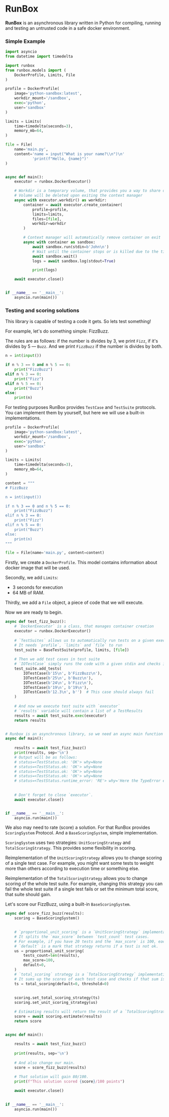 # RunBox

**RunBox** is an asynchronous library written in Python for compiling, running and testing an
untrusted code in a safe docker environment.


### Simple Example
```python
import asyncio
from datetime import timedelta

import runbox
from runbox.models import (
    DockerProfile, Limits, File
)

profile = DockerProfile(
    image='python-sandbox:latest',
    workdir_mount='/sandbox',
    exec='python',
    user='sandbox'
)

limits = Limits(
    time=timedelta(seconds=3),
    memory_mb=64,
)

file = File(
    name='main.py',
    content='name = input("What is your name?\\n")\n'
            'print(f"Hello, {name}")'
)


async def main():
    executor = runbox.DockerExecutor()

    # Workdir is a temporary volume, that provides you a way to share data between a couple of containers
    # Volume will be deleted upon exiting the context manager
    async with executor.workdir() as workdir:
        container = await executor.create_container(
            profile=profile,
            limits=limits,
            files=[file],
            workdir=workdir
        )

        # Context manager will automatically remove container on exit
        async with container as sandbox:
            await sandbox.run(stdin=b'John\n')
            # Wait until the container stops or is killed due to the timeout
            await sandbox.wait()
            logs = await sandbox.log(stdout=True)

            print(logs)

    await executor.close()


if __name__ == '__main__':
    asyncio.run(main())

```

### Testing and scoring solutions

This library is capable of testing a code it gets.
So lets test something!

For example, let's do something simple: FizzBuzz.  

The rules are as follows: if the number is divides by 3, we print `Fizz`, if it's divides by 5 — `Buzz`. 
And we print `FizzBuzz` if the number is divides by both.

```python
n = int(input())

if n % 3 == 0 and n % 5 == 0:
    print("FizzBuzz")
elif n % 3 == 0:
    print("Fizz")
elif n % 5 == 0:
    print("Buzz")
else:
    print(n)
```

For testing purposes RunBox provides `TestCase` and `TestSuite`
protocols. You can implement them by yourself, but here we will
use a built-in implementations.


```python
profile = DockerProfile(
    image='python-sandbox:latest',
    workdir_mount='/sandbox',
    exec='python',
    user='sandbox'
)

limits = Limits(
    time=timedelta(seconds=3),
    memory_mb=64,
)

content = """
# FizzBuzz

n = int(input())

if n % 3 == 0 and n % 5 == 0:
    print("FizzBuzz")
elif n % 3 == 0:
    print("Fizz")
elif n % 5 == 0:
    print("Buzz")
else:
    print(n)
"""

file = File(name='main.py', content=content)

```

Firstly, we create a `DockerProfile`. This model contains
information about docker image that will be used.

Secondly, we add `Limits`:
- 3 seconds for execution
- 64 MB of RAM.

Thirdly, we add a `File` object, a piece of code that we will execute.

Now we are ready to begin.

```python
async def test_fizz_buzz():
    # `DockerExecutor` is a class, that manages container creation
    executor = runbox.DockerExecutor()
    
    # `TestSuites` allows us to automatically run tests on a given executor 
    # It needs `profile`, `limits` and `file` to run
    test_suite = BaseTestSuite(profile, limits, [file])
    
    # Then we add test cases in test suite
    # `IOTestCase` simply runs the code with a given stdin and checks if the stdout matches
    test_suite.add_tests(
        IOTestCase(b'15\n', b'FizzBuzz\n'),
        IOTestCase(b'25\n', b'Buzz\n'),
        IOTestCase(b'24\n', b'Fizz\n'),
        IOTestCase(b'19\n', b'19\n'),
        IOTestCase(b'12.3\n', b'')  # This case should always fail
    )
    
    # And now we execute test suite with `executor`
    # `results` variable will contain a list of a TestResults
    results = await test_suite.exec(executor)
    return results


# Runbox is an asynchronous library, so we need an async main function
async def main():
    
    results = await test_fizz_buzz()
    print(results, sep='\n')
    # Output will be as follows:
    # status=<TestStatus.ok: 'OK'> why=None
    # status=<TestStatus.ok: 'OK'> why=None
    # status=<TestStatus.ok: 'OK'> why=None
    # status=<TestStatus.ok: 'OK'> why=None
    # status=<TestStatus.runtime_error: 'RE'> why='Here the TypeError exception'
    
    
    # Don't forget to close `executor`.
    await executor.close()


if __name__ == '__main__':
    asyncio.run(main())
```
We also may need to rate (score) a solution.
For that RunBox provides `ScoringSystem` Protocol.
And a `BaseScoringSystem`, simple implementation.

`ScoringSystem` uses two strategies: `UnitScoringStrategy` and 
`TotalScoringStrategy`. This provides some flexibility in scoring.

Reimplementation of the `UnitScoringStrategy` allows you to change scoring
of a single test case. For example, you might want some tests to
weight more than others according to execution time or something else.

Reimplementation of the `TotalScoringStrategy` allows you to change 
scoring of the whole test suite. 
For example, changing this strategy you can fail the whole test suite if a single test fails
or set the minimum total score, that suite should gain. 

Let's score our FizzBuzz, using a built-in `BaseScoringSystem`. 

```python
async def score_fizz_buzz(results):
    scoring = BaseScoringSystem()

    
    # `proportional_unit_scoring` is a `UnitScoringStrategy` implementation.
    # It splits the `max_score` between `test_count` test cases.
    # For example, if you have 20 tests and the `max_score` is 100, each test can gain 5 points.
    # `default` is a mark that strategy returns if a test is not ok. 
    us = proportional_unit_scoring(
        tests_count=len(results),
        max_score=100,
        default=0,
    )
    # `total_scoring` strategy is a `TotalScoringStrategy` implementation.
    # It sums up the scores of each test case and checks if that sum is above the given threshold.
    ts = total_scoring(default=0, threshold=0)
    
    
    scoring.set_total_scoring_strategy(ts)
    scoring.set_unit_scoring_strategy(us)

    # Estimating results will return the result of a `TotalScoringStrategy`
    score = await scoring.estimate(results)
    return score


async def main():
    
    results = await test_fizz_buzz()
    
    print(results, sep='\n')
    
    # And also change our main.
    score = score_fizz_buzz(results)

    # That solution will gain 80/100. 
    print(f"This solution scored {score}/100 points")
    
    await executor.close()
    

if __name__ == '__main__':
    asyncio.run(main())
```
